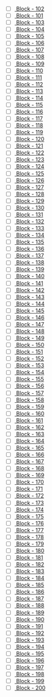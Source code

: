- [ ] [ Block - 102](http://127.0.0.1:8111/load_and_zoom?left=-74.015&bottom=40.73&right=-74.01&top=40.735) 
- [ ] [ Block - 101](http://127.0.0.1:8111/load_and_zoom?left=-74.03&bottom=40.61&right=-74.025&top=40.615) 
- [ ] [ Block - 103](http://127.0.0.1:8111/load_and_zoom?left=-74.01&bottom=40.57&right=-74.005&top=40.575) 
- [ ] [ Block - 104](http://127.0.0.1:8111/load_and_zoom?left=-74.01&bottom=40.655&right=-74.005&top=40.66) 
- [ ] [ Block - 105](http://127.0.0.1:8111/load_and_zoom?left=-74.005&bottom=40.575&right=-74&top=40.58) 
- [ ] [ Block - 106](http://127.0.0.1:8111/load_and_zoom?left=-74.005&bottom=40.65&right=-74&top=40.655) 
- [ ] [ Block - 107](http://127.0.0.1:8111/load_and_zoom?left=-74.005&bottom=40.655&right=-74&top=40.66) 
- [ ] [ Block - 108](http://127.0.0.1:8111/load_and_zoom?left=-74&bottom=40.73&right=-73.995&top=40.735) 
- [ ] [ Block - 109](http://127.0.0.1:8111/load_and_zoom?left=-73.995&bottom=40.655&right=-73.99&top=40.66) 
- [ ] [ Block - 110](http://127.0.0.1:8111/load_and_zoom?left=-73.99&bottom=40.58&right=-73.985&top=40.585) 
- [ ] [ Block - 111](http://127.0.0.1:8111/load_and_zoom?left=-73.985&bottom=40.64&right=-73.98&top=40.645) 
- [ ] [ Block - 112](http://127.0.0.1:8111/load_and_zoom?left=-73.985&bottom=40.645&right=-73.98&top=40.65) 
- [ ] [ Block - 113](http://127.0.0.1:8111/load_and_zoom?left=-73.98&bottom=40.57&right=-73.975&top=40.575) 
- [ ] [ Block - 114](http://127.0.0.1:8111/load_and_zoom?left=-73.98&bottom=40.615&right=-73.975&top=40.62) 
- [ ] [ Block - 115](http://127.0.0.1:8111/load_and_zoom?left=-73.98&bottom=40.655&right=-73.975&top=40.66) 
- [ ] [ Block - 116](http://127.0.0.1:8111/load_and_zoom?left=-73.98&bottom=40.665&right=-73.975&top=40.67) 
- [ ] [ Block - 117](http://127.0.0.1:8111/load_and_zoom?left=-73.975&bottom=40.59&right=-73.97&top=40.595) 
- [ ] [ Block - 118](http://127.0.0.1:8111/load_and_zoom?left=-73.975&bottom=40.665&right=-73.97&top=40.67) 
- [ ] [ Block - 119](http://127.0.0.1:8111/load_and_zoom?left=-73.975&bottom=40.735&right=-73.97&top=40.74) 
- [ ] [ Block - 120](http://127.0.0.1:8111/load_and_zoom?left=-73.975&bottom=40.79&right=-73.97&top=40.795) 
- [ ] [ Block - 121](http://127.0.0.1:8111/load_and_zoom?left=-73.97&bottom=40.575&right=-73.965&top=40.58) 
- [ ] [ Block - 122](http://127.0.0.1:8111/load_and_zoom?left=-73.97&bottom=40.58&right=-73.965&top=40.585) 
- [ ] [ Block - 123](http://127.0.0.1:8111/load_and_zoom?left=-73.97&bottom=40.63&right=-73.965&top=40.635) 
- [ ] [ Block - 124](http://127.0.0.1:8111/load_and_zoom?left=-73.97&bottom=40.775&right=-73.965&top=40.78) 
- [ ] [ Block - 125](http://127.0.0.1:8111/load_and_zoom?left=-73.965&bottom=40.575&right=-73.96&top=40.58) 
- [ ] [ Block - 126](http://127.0.0.1:8111/load_and_zoom?left=-73.965&bottom=40.58&right=-73.96&top=40.585) 
- [ ] [ Block - 127](http://127.0.0.1:8111/load_and_zoom?left=-73.965&bottom=40.63&right=-73.96&top=40.635) 
- [ ] [ Block - 128](http://127.0.0.1:8111/load_and_zoom?left=-73.965&bottom=40.635&right=-73.96&top=40.64) 
- [ ] [ Block - 129](http://127.0.0.1:8111/load_and_zoom?left=-73.965&bottom=40.655&right=-73.96&top=40.66) 
- [ ] [ Block - 130](http://127.0.0.1:8111/load_and_zoom?left=-73.965&bottom=40.775&right=-73.96&top=40.78) 
- [ ] [ Block - 131](http://127.0.0.1:8111/load_and_zoom?left=-73.96&bottom=40.575&right=-73.955&top=40.58) 
- [ ] [ Block - 132](http://127.0.0.1:8111/load_and_zoom?left=-73.96&bottom=40.58&right=-73.955&top=40.585) 
- [ ] [ Block - 133](http://127.0.0.1:8111/load_and_zoom?left=-73.955&bottom=40.575&right=-73.95&top=40.58) 
- [ ] [ Block - 134](http://127.0.0.1:8111/load_and_zoom?left=-73.955&bottom=40.58&right=-73.95&top=40.585) 
- [ ] [ Block - 135](http://127.0.0.1:8111/load_and_zoom?left=-73.955&bottom=40.645&right=-73.95&top=40.65) 
- [ ] [ Block - 136](http://127.0.0.1:8111/load_and_zoom?left=-73.95&bottom=40.76&right=-73.945&top=40.765) 
- [ ] [ Block - 137](http://127.0.0.1:8111/load_and_zoom?left=-73.95&bottom=40.765&right=-73.945&top=40.77) 
- [ ] [ Block - 138](http://127.0.0.1:8111/load_and_zoom?left=-73.95&bottom=40.77&right=-73.945&top=40.775) 
- [ ] [ Block - 139](http://127.0.0.1:8111/load_and_zoom?left=-73.95&bottom=40.8&right=-73.945&top=40.805) 
- [ ] [ Block - 140](http://127.0.0.1:8111/load_and_zoom?left=-73.945&bottom=40.745&right=-73.94&top=40.75) 
- [ ] [ Block - 141](http://127.0.0.1:8111/load_and_zoom?left=-73.945&bottom=40.755&right=-73.94&top=40.76) 
- [ ] [ Block - 142](http://127.0.0.1:8111/load_and_zoom?left=-73.945&bottom=40.85&right=-73.94&top=40.855) 
- [ ] [ Block - 143](http://127.0.0.1:8111/load_and_zoom?left=-73.94&bottom=40.575&right=-73.935&top=40.58) 
- [ ] [ Block - 144](http://127.0.0.1:8111/load_and_zoom?left=-73.94&bottom=40.58&right=-73.935&top=40.585) 
- [ ] [ Block - 145](http://127.0.0.1:8111/load_and_zoom?left=-73.94&bottom=40.585&right=-73.935&top=40.59) 
- [ ] [ Block - 146](http://127.0.0.1:8111/load_and_zoom?left=-73.94&bottom=40.75&right=-73.935&top=40.755) 
- [ ] [ Block - 147](http://127.0.0.1:8111/load_and_zoom?left=-73.935&bottom=40.69&right=-73.93&top=40.695) 
- [ ] [ Block - 148](http://127.0.0.1:8111/load_and_zoom?left=-73.935&bottom=40.725&right=-73.93&top=40.73) 
- [ ] [ Block - 149](http://127.0.0.1:8111/load_and_zoom?left=-73.93&bottom=40.585&right=-73.925&top=40.59) 
- [ ] [ Block - 150](http://127.0.0.1:8111/load_and_zoom?left=-73.93&bottom=40.635&right=-73.925&top=40.64) 
- [ ] [ Block - 151](http://127.0.0.1:8111/load_and_zoom?left=-73.93&bottom=40.64&right=-73.925&top=40.645) 
- [ ] [ Block - 152](http://127.0.0.1:8111/load_and_zoom?left=-73.93&bottom=40.67&right=-73.925&top=40.675) 
- [ ] [ Block - 153](http://127.0.0.1:8111/load_and_zoom?left=-73.93&bottom=40.725&right=-73.925&top=40.73) 
- [ ] [ Block - 154](http://127.0.0.1:8111/load_and_zoom?left=-73.93&bottom=40.81&right=-73.925&top=40.815) 
- [ ] [ Block - 155](http://127.0.0.1:8111/load_and_zoom?left=-73.93&bottom=40.855&right=-73.925&top=40.86) 
- [ ] [ Block - 156](http://127.0.0.1:8111/load_and_zoom?left=-73.925&bottom=40.555&right=-73.92&top=40.56) 
- [ ] [ Block - 157](http://127.0.0.1:8111/load_and_zoom?left=-73.925&bottom=40.56&right=-73.92&top=40.565) 
- [ ] [ Block - 158](http://127.0.0.1:8111/load_and_zoom?left=-73.925&bottom=40.585&right=-73.92&top=40.59) 
- [ ] [ Block - 159](http://127.0.0.1:8111/load_and_zoom?left=-73.925&bottom=40.635&right=-73.92&top=40.64) 
- [ ] [ Block - 160](http://127.0.0.1:8111/load_and_zoom?left=-73.925&bottom=40.72&right=-73.92&top=40.725) 
- [ ] [ Block - 161](http://127.0.0.1:8111/load_and_zoom?left=-73.925&bottom=40.725&right=-73.92&top=40.73) 
- [ ] [ Block - 162](http://127.0.0.1:8111/load_and_zoom?left=-73.925&bottom=40.73&right=-73.92&top=40.735) 
- [ ] [ Block - 163](http://127.0.0.1:8111/load_and_zoom?left=-73.925&bottom=40.88&right=-73.92&top=40.885) 
- [ ] [ Block - 164](http://127.0.0.1:8111/load_and_zoom?left=-73.92&bottom=40.56&right=-73.915&top=40.565) 
- [ ] [ Block - 165](http://127.0.0.1:8111/load_and_zoom?left=-73.92&bottom=40.705&right=-73.915&top=40.71) 
- [ ] [ Block - 166](http://127.0.0.1:8111/load_and_zoom?left=-73.92&bottom=40.71&right=-73.915&top=40.715) 
- [ ] [ Block - 167](http://127.0.0.1:8111/load_and_zoom?left=-73.92&bottom=40.72&right=-73.915&top=40.725) 
- [ ] [ Block - 168](http://127.0.0.1:8111/load_and_zoom?left=-73.92&bottom=40.725&right=-73.915&top=40.73) 
- [ ] [ Block - 169](http://127.0.0.1:8111/load_and_zoom?left=-73.92&bottom=40.775&right=-73.915&top=40.78) 
- [ ] [ Block - 170](http://127.0.0.1:8111/load_and_zoom?left=-73.915&bottom=40.56&right=-73.91&top=40.565) 
- [ ] [ Block - 171](http://127.0.0.1:8111/load_and_zoom?left=-73.915&bottom=40.62&right=-73.91&top=40.625) 
- [ ] [ Block - 172](http://127.0.0.1:8111/load_and_zoom?left=-73.915&bottom=40.645&right=-73.91&top=40.65) 
- [ ] [ Block - 173](http://127.0.0.1:8111/load_and_zoom?left=-73.915&bottom=40.7&right=-73.91&top=40.705) 
- [ ] [ Block - 174](http://127.0.0.1:8111/load_and_zoom?left=-73.915&bottom=40.71&right=-73.91&top=40.715) 
- [ ] [ Block - 175](http://127.0.0.1:8111/load_and_zoom?left=-73.915&bottom=40.72&right=-73.91&top=40.725) 
- [ ] [ Block - 176](http://127.0.0.1:8111/load_and_zoom?left=-73.915&bottom=40.745&right=-73.91&top=40.75) 
- [ ] [ Block - 177](http://127.0.0.1:8111/load_and_zoom?left=-73.915&bottom=40.83&right=-73.91&top=40.835) 
- [ ] [ Block - 178](http://127.0.0.1:8111/load_and_zoom?left=-73.915&bottom=40.88&right=-73.91&top=40.885) 
- [ ] [ Block - 179](http://127.0.0.1:8111/load_and_zoom?left=-73.915&bottom=40.89&right=-73.91&top=40.895) 
- [ ] [ Block - 180](http://127.0.0.1:8111/load_and_zoom?left=-73.915&bottom=40.895&right=-73.91&top=40.9) 
- [ ] [ Block - 181](http://127.0.0.1:8111/load_and_zoom?left=-73.91&bottom=40.605&right=-73.905&top=40.61) 
- [ ] [ Block - 182](http://127.0.0.1:8111/load_and_zoom?left=-73.91&bottom=40.64&right=-73.905&top=40.645) 
- [ ] [ Block - 183](http://127.0.0.1:8111/load_and_zoom?left=-73.91&bottom=40.655&right=-73.905&top=40.66) 
- [ ] [ Block - 184](http://127.0.0.1:8111/load_and_zoom?left=-73.91&bottom=40.695&right=-73.905&top=40.7) 
- [ ] [ Block - 185](http://127.0.0.1:8111/load_and_zoom?left=-73.91&bottom=40.7&right=-73.905&top=40.705) 
- [ ] [ Block - 186](http://127.0.0.1:8111/load_and_zoom?left=-73.91&bottom=40.705&right=-73.905&top=40.71) 
- [ ] [ Block - 187](http://127.0.0.1:8111/load_and_zoom?left=-73.91&bottom=40.71&right=-73.905&top=40.715) 
- [ ] [ Block - 188](http://127.0.0.1:8111/load_and_zoom?left=-73.91&bottom=40.72&right=-73.905&top=40.725) 
- [ ] [ Block - 189](http://127.0.0.1:8111/load_and_zoom?left=-73.91&bottom=40.81&right=-73.905&top=40.815) 
- [ ] [ Block - 190](http://127.0.0.1:8111/load_and_zoom?left=-73.91&bottom=40.825&right=-73.905&top=40.83) 
- [ ] [ Block - 191](http://127.0.0.1:8111/load_and_zoom?left=-73.91&bottom=40.895&right=-73.905&top=40.9) 
- [ ] [ Block - 192](http://127.0.0.1:8111/load_and_zoom?left=-73.905&bottom=40.635&right=-73.9&top=40.64) 
- [ ] [ Block - 193](http://127.0.0.1:8111/load_and_zoom?left=-73.905&bottom=40.7&right=-73.9&top=40.705) 
- [ ] [ Block - 194](http://127.0.0.1:8111/load_and_zoom?left=-73.905&bottom=40.705&right=-73.9&top=40.71) 
- [ ] [ Block - 195](http://127.0.0.1:8111/load_and_zoom?left=-73.905&bottom=40.715&right=-73.9&top=40.72) 
- [ ] [ Block - 196](http://127.0.0.1:8111/load_and_zoom?left=-73.905&bottom=40.72&right=-73.9&top=40.725) 
- [ ] [ Block - 197](http://127.0.0.1:8111/load_and_zoom?left=-73.905&bottom=40.745&right=-73.9&top=40.75) 
- [ ] [ Block - 198](http://127.0.0.1:8111/load_and_zoom?left=-73.905&bottom=40.765&right=-73.9&top=40.77) 
- [ ] [ Block - 199](http://127.0.0.1:8111/load_and_zoom?left=-73.905&bottom=40.875&right=-73.9&top=40.88) 
- [ ] [ Block - 200](http://127.0.0.1:8111/load_and_zoom?left=-73.905&bottom=40.895&right=-73.9&top=40.9) 
